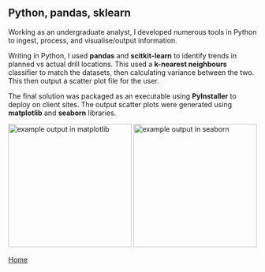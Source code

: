 ## Python, pandas, sklearn


Working as an undergraduate analyst, I developed numerous tools in Python to ingest, process, and visualise/output information. 
<br>

Writing in Python, I used **pandas** and **scitkit-learn** to identify trends in planned vs actual drill locations. 
This used a **k-nearest neighbours** classifier to match the datasets, then calculating variance between the two. 
This then output a scatter plot file for the user. 
<br>

The final solution was packaged as an executable using **PyInstaller** to deploy on client sites. 
The output scatter plots were generated using **matplotlib** and **seaborn** libraries. 

<img src="./../../imgs/matplotlib-scatter-example.jpeg" alt="example output in matplotlib" height="250">
<img src="./../../imgs/seaborn-jointplot-example.jpeg" alt="example output in seaborn" height="250">


[Home](./..)


<link href="./pages/style.css" type="text/css" rel="stylesheet">

